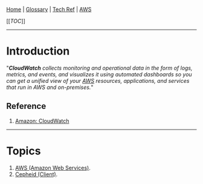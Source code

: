 [Home](/Slalom-LLC/Slalom-Consulting) | [Glossary](/Glossary) | [Tech Ref](/Tech-Ref) | [AWS](/Tech-Ref/AWS-\(Amazon-Web-Services\))

[[_TOC_]]

---
# Introduction
"_***CloudWatch*** collects monitoring and operational data in the form of logs, metrics, and events, and visualizes it using automated dashboards so you can get a unified view of your [AWS](/Tech-Ref/AWS-\(Amazon-Web-Services\)) resources, applications, and services that run in AWS and on-premises._"

## Reference
1. [Amazon: CloudWatch](https://aws.amazon.com/cloudwatch/)

---
# Topics
1. [AWS (Amazon Web Services)](/Tech-Ref/AWS-\(Amazon-Web-Services\)).
1. [Cepheid (Client)](/Clients/Cepheid).

